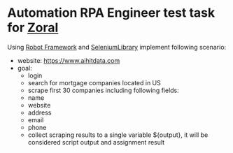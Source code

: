 # Automation RPA Engineer test task for [Zoral](https://zorallabs.com/)

Using [Robot Framework](https://robotframework.org) and [SeleniumLibrary](https://github.com/robotframework/SeleniumLibrary/) implement following scenario:

* website: https://www.aihitdata.com
* goal:
  * login
  * search for mortgage companies located in US
  * scrape first 30 companies including following fields:
  * name
  * website
  * address
  * email
  * phone
  * collect scraping results to a single variable ${output}, it will be considered script output and assignment result
